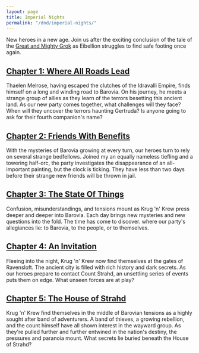 ```yaml
---
layout: page
title: Imperial Nights
permalink: "/dnd/imperial-nights/"
---
```


New heroes in a new age.
Join us after the exciting conclusion of the tale of the [Great and Mighty Grok](/dnd/the-great-and-mighty-grok) as Eibellion struggles to find safe footing once again.

## [Chapter 1: Where All Roads Lead](/dnd/imperial-nights/where-all-roads-lead)

Thaelen Melrose, having escaped the clutches of the Idravalli Empire, finds himself on a long and winding road to Barovia.
On his journey, he meets a strange group of allies as they learn of the terrors besetting this ancient land.
As our new party comes together, what challenges will they face?
When will they uncover the terrors haunting Gertruda?
Is anyone going to ask for their fourth companion's name?

## [Chapter 2: Friends With Benefits](/dnd/imperial-nights/friends-with-benefits)

With the mysteries of Barovia growing at every turn, our heroes turn to rely on several strange bedfellows.
Joined my an equally nameless tiefling and a towering half-orc, the party investigates the disappearance of an all-important painting, but the clock is ticking.
They have less than two days before their strange new friends will be thrown in jail.

## [Chapter 3: The State Of Things](/dnd/imperial-nights/the-state-of-things)

Confusion, misunderstandings, and tensions mount as Krug 'n' Krew press deeper and deeper into Barovia.
Each day brings new mysteries and new questions into the fold.
The time has come to discover. where our party's allegiances lie: to Barovia, to the people, or to themselves.

## [Chapter 4: An Invitation](/dnd/imperial-nights/an-invitation)

Fleeing into the night, Krug 'n' Krew now find themselves at the gates of Ravensloft.
The ancient city is filled with rich history and dark secrets.
As our heroes prepare to contact Count Strahd, an unsettling series of events puts them on edge.
What unseen forces are at play?

## [Chapter 5: The House of Strahd](/dnd/imperial-nights/the-house-of-strahd)

Krug 'n' Krew find themselves in the middle of Barovian tensions as a highly sought after band of adventurers.
A band of thieves, a growing rebellion, and the count himself have all shown interest in the wayward group.
As they're pulled further and further entwined in the nation's destiny, the pressures and paranoia mount.
What secrets lie buried beneath the House of Strahd?
